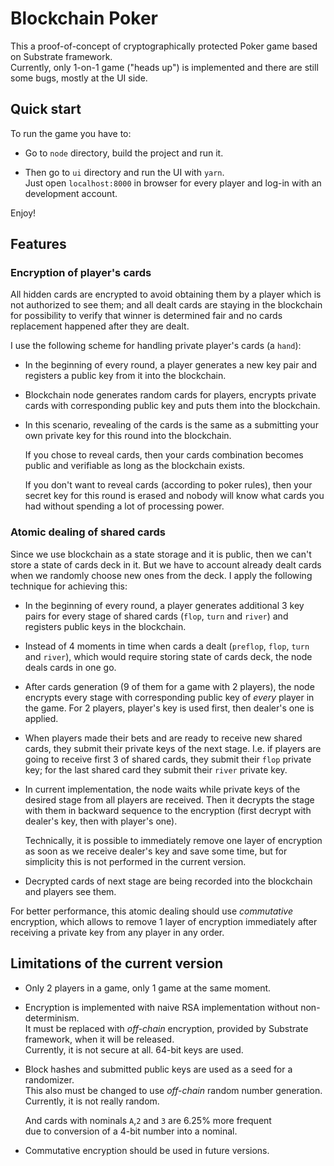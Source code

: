 # Blockchain Poker

This a proof-of-concept of cryptographically protected Poker game based on Substrate framework.\
Currently, only 1-on-1 game ("heads up") is implemented and there are still some bugs, mostly at the UI side.

## Quick start

To run the game you have to:

* Go to `node` directory, build the project and run it.

* Then go to `ui` directory and run the UI with `yarn`.\
  Just open `localhost:8000` in browser for every player and log-in with an development account.

Enjoy!

## Features

### Encryption of player's cards

All hidden cards are encrypted to avoid obtaining them by a player which is not authorized to see them; and all dealt cards are staying in the blockchain for possibility to verify that winner is determined fair and no cards replacement happened after they are dealt.

I use the following scheme for handling private player's cards (a `hand`):

* In the beginning of every round, a player generates a new key pair and registers a public key from it into the blockchain.

* Blockchain node generates random cards for players, encrypts private cards with corresponding public key and puts them into the blockchain.

* In this scenario, revealing of the cards is the same as a submitting your own private key for this round into the blockchain.

  If you chose to reveal cards, then your cards combination becomes public and verifiable as long as the blockchain exists.
  
  If you don't want to reveal cards (according to poker rules), then your secret key for this round is erased and nobody will know what cards you had without spending a lot of processing power.

### Atomic dealing of shared cards

Since we use blockchain as a state storage and it is public, then we can't store a state of cards deck in it. But we have to account already dealt cards when we randomly choose new ones from the deck. I apply the following technique for achieving this:

* In the beginning of every round, a player generates additional 3 key pairs for every stage of shared cards (`flop`, `turn` and `river`) and registers public keys in the blockchain.

* Instead of 4 moments in time when cards a dealt (`preflop`, `flop`, `turn` and `river`), which would require storing state of cards deck, the node deals cards in one go.

* After cards generation (9 of them for a game with 2 players), the node encrypts every stage with corresponding public key of _every_ player in the game. For 2 players, player's key is used first, then dealer's one is applied.

* When players made their bets and are ready to receive new shared cards, they submit their private keys of the next stage. I.e. if players are going to receive first 3 of shared cards, they submit their `flop` private key; for the last shared card they submit their `river` private key.

* In current implementation, the node waits while private keys of the desired stage from all players are received. Then it decrypts the stage with them in backward sequence to the encryption (first decrypt with dealer's key, then with player's one).

  Technically, it is possible to immediately remove one layer of encryption as soon as we receive dealer's key and save some time, but for simplicity this is not performed in the current version.

* Decrypted cards of next stage are being recorded into the blockchain and players see them.

For better performance, this atomic dealing should use _commutative_ encryption, which allows to remove 1 layer of encryption immediately after receiving a private key from any player in any order.

## Limitations of the current version

* Only 2 players in a game, only 1 game at the same moment.

* Encryption is implemented with naive RSA implementation without non-determinism.\
  It must be replaced with _off-chain_ encryption, provided by Substrate framework, when it will be released.\
  Currently, it is not secure at all. 64-bit keys are used.

* Block hashes and submitted public keys are used as a seed for a randomizer.\
  This also must be changed to use _off-chain_ random number generation.\
  Currently, it is not really random.

  And cards with nominals `A`,`2` and `3` are 6.25% more frequent\
  due to conversion of a 4-bit number into a nominal.

* Commutative encryption should be used in future versions.
